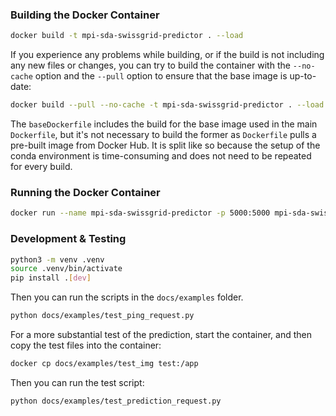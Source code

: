 

### Building the Docker Container


```sh
docker build -t mpi-sda-swissgrid-predictor . --load
```

If you experience any problems while building, or if the build is not including any new files or changes, you can try to build the container with the `--no-cache` option and the `--pull` option to ensure that the base image is up-to-date:

```sh
docker build --pull --no-cache -t mpi-sda-swissgrid-predictor . --load
```

The `baseDockerfile` includes the build for the base image used in the main `Dockerfile`, but it's not necessary to build the former as `Dockerfile` pulls a pre-built image from Docker Hub.
It is split like so because the setup of the conda environment is time-consuming and does not need to be repeated for every build.


### Running the Docker Container

```sh
docker run --name mpi-sda-swissgrid-predictor -p 5000:5000 mpi-sda-swissgrid-predictor
```


### Development & Testing

```sh
python3 -m venv .venv
source .venv/bin/activate
pip install .[dev]
```

Then you can run the scripts in the `docs/examples` folder.

```sh
python docs/examples/test_ping_request.py
```

For a more substantial test of the prediction, start the container, and then copy the test files into the container:

```sh
docker cp docs/examples/test_img test:/app
```

Then you can run the test script:

```sh
python docs/examples/test_prediction_request.py
```
